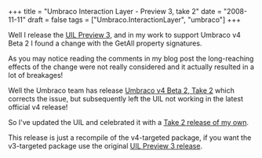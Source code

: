 +++
title = "Umbraco Interaction Layer - Preview 3, take 2"
date = "2008-11-11"
draft = false
tags = ["Umbraco.InteractionLayer", "umbraco"]
+++

<p>
Well I release the <a href="/web/20081207070804/http://www.aaron-powell.com:80/blog/november-2008/umbraco-interaction-layer---preview-3.aspx" target="_blank">UIL Preview 3</a>, and in my work&nbsp;to support&nbsp;Umbraco v4 Beta 2 I found a change with the GetAll property signatures. 
</p>
<p>
As you may notice reading the comments in my blog post the long-reaching effects of the change&nbsp;were not really considered and it actually resulted in a lot of breakages! 
</p>
<p>
Well the Umbraco team has release <a href="https://web.archive.org/web/20081207070804/http://umbraco.org/23648" target="_blank">Umbraco v4&nbsp;Beta 2, Take 2</a>&nbsp;which corrects the issue, but subsequently left the UIL not working in the latest official v4 release! 
</p>
<p>
So I've updated the UIL and celebrated it with a <a href="/web/20081207070804/http://www.aaron-powell.com:80/media/1529/umbracointeractionlayer.preview3.v4.2.zip" target="_blank">Take 2 release of my own</a>. 
</p>
<p>
This release is just a recompile of the v4-targeted package, if you want the v3-targeted package use the original <a href="/web/20081207070804/http://www.aaron-powell.com:80/media/1453/umbracointeractionlayer.preview3.v3.zip">UIL Preview 3 release</a>.
</p>